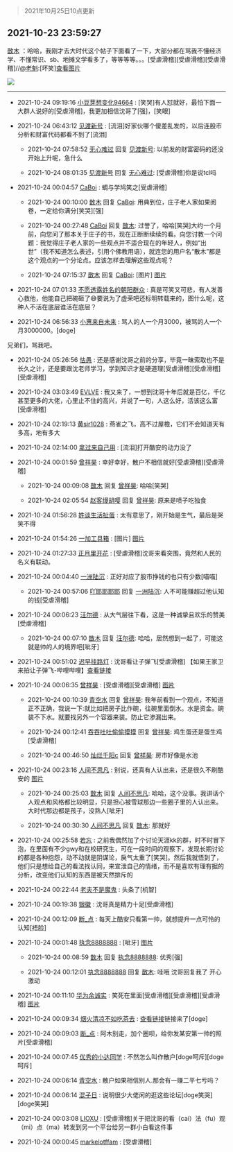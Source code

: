 > 2021年10月25日10点更新
<link rel="stylesheet" href="https://cdn.jsdelivr.net/gh/taotie6/sampleJSON@main/css/photo_show.css">
<meta name="referrer" content="no-referrer" />


 ## 2021-10-23 23:59:27 

 [㪚木](https://www.coolapk.com/feed/30904486?shareKey=NjcyMWNhZTlkOGQwNjE3NDMxY2U~) ：哈哈，我刚才去大时代这个帖子下面看了一下，大部分都在骂我不懂经济学、不懂常识、sb、地摊文学看多了，等等等等。。。[受虐滑稽][受虐滑稽][受虐滑稽]//<a class="feed-link-uname" href="/u/老魁">@老魁</a>:[坏笑]<a class="feed-forward-pic" href="http://image.coolapk.com/feed/2021/1023/23/1703096_ea27858a_2791_4133@1080x2248.jpeg">查看图片</a> 

<div class="album">
<img class="img-item" src="http://image.coolapk.com/feed/2019/0507/23/1081091_4586_1095@230x167.gif" />
</div>

 ------- 

- 2021-10-24 09:19:16 [小豆芽想变化94664](uid=5184191) : [笑哭]有人怼就好，最怕下面一大群人说好的[受虐滑稽]，我更加相信沈哥了[强]，[笑眼] 

- 2021-10-24 06:43:12 [见渡新号](uid=868957) : [流泪]好家伙哪个傻差乱发的，以后连股市分析和财富代码都看不到了[流泪] 

    - 2021-10-24 07:58:52 [无心难过](uid=3681127) 回复 [见渡新号](uid=868957): 以前发的财富密码的还没开始上升呢，急什么 

    - 2021-10-24 08:01:35 [见渡新号](uid=868957) 回复 [无心难过](uid=3681127): [受虐滑稽]你是说tcl吗 

- 2021-10-24 00:04:57 [CaBoi](uid=3746166) : 蜩与学鸠笑之[受虐滑稽] 

    - 2021-10-24 00:10:00 [㪚木](uid=1081091) 回复 [CaBoi](uid=3746166): 用典到位，庄子老人家如果阅卷，一定给你满分[笑哭][强] 

    - 2021-10-24 00:27:48 [CaBoi](uid=3746166) 回复 [㪚木](uid=1081091): 过誉了，哈哈[笑哭]大约一个月前，向您问了那本关于庄子的书，现在正断断续续的看。向您讨教一个问题：我觉得庄子老人家的一些观点并不适合现在的年轻人，例如“出世”（我不知道怎么表述，引用个佛教用语），就连您的用户名“散木”都是这个观点的一个分论点。应该怎样去理解这些观点呢？ 

    - 2021-10-24 07:15:37 [㪚木](uid=1081091) 回复 [CaBoi](uid=3746166): [图片] [图片](http://image.coolapk.com/feed/2021/1024/07/1081091_b5123b47_0935_924@1080x3724.jpeg)

- 2021-10-24 07:01:33 [不愿透露姓名的朝阳群众](uid=2170943) : 真是可笑又可悲，有人发善心救他，他能自己把碗砸了😅要说为了虚荣吧还标明转载来的，图什么呢，这种人不活在底层谁活在底层？ 

- 2021-10-24 06:56:33 [小惠来自未来](uid=847097) : 骂人的人一个月3000，被骂的人一个月3000000。[doge]

兄弟们，骂我吧。 

- 2021-10-24 05:26:56 [怯愚](uid=1548302) : 还是感谢沈哥之前的分享，毕竟一昧索取也不是长久之计，还是要跟沈老师学习，学到知识才是硬道理[受虐滑稽][受虐滑稽][受虐滑稽] 

- 2021-10-24 03:03:49 [EVLVE](uid=624501) : 我又来了，一想到沈哥十年后就是百亿，千亿甚至更多的大佬，心里止不住的高兴，并说了一句，人这么好，活该这么富[受虐滑稽] 

- 2021-10-24 02:19:13 [黄sir1028](uid=905870) : 燕雀之飞，高不过屋檐，它们不会知道天有多高，地有多大 

- 2021-10-24 02:14:00 [拿过来自己用](uid=1371810) : [流泪]打开酷安的动力没了 

- 2021-10-24 00:01:59 [曾祥昊](uid=6695078) : 幸好幸好，散户不相信就好[受虐滑稽][受虐滑稽] 

    - 2021-10-24 00:09:08 [㪚木](uid=1081091) 回复 [曾祥昊](uid=6695078): 哈哈[笑哭] 

    - 2021-10-24 02:05:54 [赵客缦胡嘤](uid=2186376) 回复 [曾祥昊](uid=6695078): 原来是喷子吃独食 

- 2021-10-24 01:56:28 [姓谈生活扯蛋](uid=1123562) : 太有意思了，刚开始是生气，最后是哭笑不得 

- 2021-10-24 01:54:26 [一加工具箱](uid=2758349) : [图片] [图片](http://image.coolapk.com/feed/2021/1024/01/2758349_e62fe8cf_1664_0665@1440x1166.jpeg)

- 2021-10-24 01:27:33 [正月里开花](uid=1789461) : [受虐滑稽]沈哥来看突围，竟然和人民的名义有联动。 

- 2021-10-24 00:04:40 [一洲陆沉](uid=889471) : 正好对应了股市挣钱的也只有少数[喵喵] 

    - 2021-10-24 00:57:06 [吖耶耶耶耶](uid=1523259) 回复 [一洲陆沉](uid=889471): 人不可能赚超过他认知的钱[受虐滑稽] 

- 2021-10-24 00:06:23 [汪尔德](uid=1595236) : 从大气层往下看，这是一种诚挚且欢乐的赞美[受虐滑稽] 

    - 2021-10-24 00:07:10 [㪚木](uid=1081091) 回复 [汪尔德](uid=1595236): 哈哈，居然想到一起了，可能这就是帅的人的境界吧[呲牙] 

- 2021-10-24 00:51:02 [迟早挂路灯](uid=874366) : 沈哥看让子弹飞[受虐滑稽]
【如果王家卫来拍让子弹飞-哔哩哔哩】<a class="feed-link-url" href="https://b23.tv/W13DYX" title="https://b23.tv/W13DYX" target="_blank" rel="nofollow">查看链接</a> 

- 2021-10-24 00:06:35 [曾祥昊](uid=6695078) : [受虐滑稽][受虐滑稽] [图片](http://image.coolapk.com/feed/2021/1024/00/6695078_f08fa575_5194_8992@1440x1929.jpeg)

    - 2021-10-24 00:10:39 [青空水](uid=2178733) 回复 [曾祥昊](uid=6695078): 我年前看到一个观点，不知道正不正确，我说一下:就比如把房子比作碗，往碗里面倒水。水是资金。碗装不下水。就要找另外一个容器来装。防止它渗漏出来。 

    - 2021-10-24 00:12:41 [吞吞吐吐偷偷摸摸](uid=4177414) 回复 [曾祥昊](uid=6695078): 鸡生蛋还是蛋生鸡[受虐滑稽] 

    - 2021-10-24 00:46:50 [灿烂千阳c](uid=1577985) 回复 [曾祥昊](uid=6695078): 房市好像是水池 

- 2021-10-24 00:23:16 [人间不思凡](uid=2080265) : 别说，还真有人认出来，还是很久不刷酷安的 [图片](http://image.coolapk.com/feed/2021/1024/00/2080265_a9ed94e8_6195_0996@1080x466.jpeg)

    - 2021-10-24 00:25:03 [㪚木](uid=1081091) 回复 [人间不思凡](uid=2080265): 哈哈，这个没事。我讲话个人观点和风格都比较明显，只是担心被雪球那边一些圈子里的人认出来。大时代那边都是孩子，没熟人[呲牙] 

    - 2021-10-24 00:30:30 [人间不思凡](uid=2080265) 回复 [㪚木](uid=1081091): 那就好 

- 2021-10-24 00:25:58 [若忘](uid=459610) : 之前我偶然加了个讨论天涯kk的群，时不时冒下泡，在里面有不少gwy和在校研究生，可在一段时间的观察下，发现长期讨论的都是各种抱怨，动不动就是阴谋论，戾气太重了[笑哭]。然后我就悟到了，他们只是想给自己的看法找认同，来宣泄自己的情绪，而不是喜欢有理有据的分析<!--break-->，改变他们认知的东西是被天然排斥的 

- 2021-10-24 00:22:44 [老夫不是魔鬼](uid=872069) : 头条了[机智] 

- 2021-10-24 00:19:38 [银徽](uid=955125) : 沈哥真是精力十足[受虐滑稽] 

- 2021-10-24 00:12:09 [断_点](uid=3301521) : 每天上酷安只看第一帅，就想提升一点可怜的认知[捂脸] 

- 2021-10-24 00:01:48 [执念8888888](uid=3461623) : [呲牙] [图片](http://image.coolapk.com/feed/2021/1023/23/3461623_484ceed9_3907_1496@1140x746.jpeg)

    - 2021-10-24 00:08:59 [㪚木](uid=1081091) 回复 [执念8888888](uid=3461623): 优秀[强] 

    - 2021-10-24 00:12:01 [执念8888888](uid=3461623) 回复 [㪚木](uid=1081091): 哇哦  沈哥回复我了  开心激动 

- 2021-10-24 00:11:10 [华为余诚实](uid=1792952) : 笑死在里面[受虐滑稽][受虐滑稽][受虐滑稽] [图片](http://image.coolapk.com/feed/2021/1024/00/1792952_5d5ffb41_5469_2328@1296x4135.jpeg)

- 2021-10-24 00:09:34 [烟火清凉不如吃茶去](uid=4279524) : <a class="feed-link-url" href="https://bbs.nga.cn/read.php?tid=29113285&amp;page=1#pid560814626Anchor" title="https://bbs.nga.cn/read.php?tid=29113285&amp;page=1#pid560814626Anchor" target="_blank" rel="nofollow">查看链接</a>链接来了[doge] 

- 2021-10-24 00:09:03 [断_点](uid=3301521) : 阿木别走，加个圈呗，给你发某安第一帅的照片[受虐滑稽] 

- 2021-10-24 00:07:45 [优秀的小达同学](uid=3114536) : 不然怎么叫作散户[doge呵斥][doge呵斥] 

- 2021-10-24 00:06:14 [青空水](uid=2178733) : 散户如果相信别人.那会有一赚二平七亏吗？ 

- 2021-10-24 00:06:14 [混子日](uid=1878276) : 说明很少大佬闲的逛这些论坛[doge笑哭][doge笑哭] 

- 2021-10-24 00:03:08 [LIOXU](uid=2824671) : [受虐滑稽]关于把沈哥的看（cai）法（fu）观（mi）点（ma）转发到另一个平台给另一群小白看这件事 

- 2021-10-24 00:00:45 [markelotffam](uid=3933267) : [受虐滑稽] 

